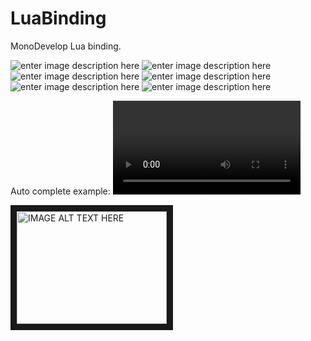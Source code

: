 # LuaBinding

MonoDevelop Lua binding.

![enter image description here][1]
![enter image description here][2]
![enter image description here][3]
![enter image description here][4]
![enter image description here][5]
![enter image description here][6]

Auto complete example:
<video controls="" autoplay="" src="http://files.xiatek.org/monodev_lua_gmod.webm"></video>

<a href="http://www.youtube.com/watch?feature=player_embedded&v=TpXNTCWGV00
" target="_blank"><img src="http://img.youtube.com/vi/TpXNTCWGV00/0.jpg" 
alt="IMAGE ALT TEXT HERE" width="240" height="180" border="10" /></a>

  [1]: http://screenshot.xiatek.org/Kobra/1381594882.png
  [2]: http://screenshot.xiatek.org/Kobra/1381594925.png
  [3]: http://screenshot.xiatek.org/Kobra/1381594686.png
  [4]: http://screenshot.xiatek.org/Kobra/1381594988.png
  [5]: http://screenshot.xiatek.org/Kobra/1381595058.png
  [6]: http://screenshot.xiatek.org/Kobra/1381595163.png
